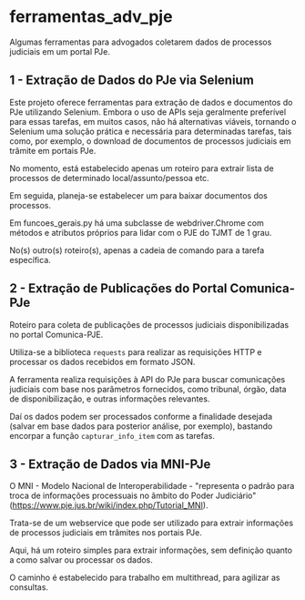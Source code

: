 # ferramentas_adv_pje
Algumas ferramentas para advogados coletarem dados de processos judiciais em um portal PJe.

## 1 - Extração de Dados do PJe via Selenium

Este projeto oferece ferramentas para extração de dados e documentos do PJe utilizando Selenium. Embora o uso de APIs seja geralmente preferível para essas tarefas, em muitos casos, não há alternativas viáveis, tornando o Selenium uma solução prática e necessária para determinadas tarefas, tais como, por exemplo, o download de documentos de processos judiciais em trâmite em portais PJe.

No momento, está estabelecido apenas um roteiro para extrair lista de processos de determinado local/assunto/pessoa etc.

Em seguida, planeja-se estabelecer um para baixar documentos dos processos.

Em funcoes_gerais.py há uma subclasse de webdriver.Chrome com métodos e atributos próprios para lidar com o PJE do TJMT de 1 grau.

No(s) outro(s) roteiro(s), apenas a cadeia de comando para a tarefa específica.

## 2 - Extração de Publicações do Portal Comunica-PJe

Roteiro para coleta de publicações de processos judiciais disponibilizadas no portal Comunica-PJE.

Utiliza-se a biblioteca `requests` para realizar as requisições HTTP e processar os dados recebidos em formato JSON.

A ferramenta realiza requisições à API do PJe para buscar comunicações judiciais com base nos parâmetros fornecidos, como tribunal, órgão, data de disponibilização, e outras informações relevantes.

Daí os dados podem ser processados conforme a finalidade desejada (salvar em base dados para posterior análise, por exemplo), bastando encorpar a função `capturar_info_item` com as tarefas.


## 3 - Extração de Dados via MNI-PJe

O MNI - Modelo Nacional de Interoperabilidade - "representa o padrão para troca de informações processuais no âmbito do Poder Judiciário" (https://www.pje.jus.br/wiki/index.php/Tutorial_MNI).

Trata-se de um webservice que pode ser utilizado para extrair informações de processos judiciais em trâmites nos portais PJe.

Aqui, há um roteiro simples para extrair informações, sem definição quanto a como salvar ou processar os dados.

O caminho é estabelecido para trabalho em multithread, para agilizar as consultas.